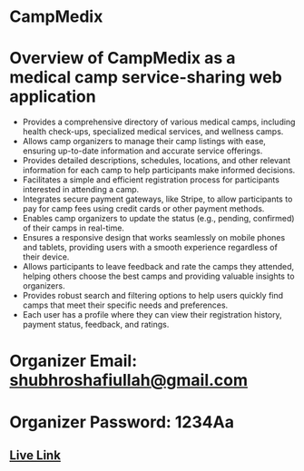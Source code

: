 # CampMedix

# Overview of CampMedix as a medical camp service-sharing web application
* Provides a comprehensive directory of various medical camps, including health check-ups, specialized medical services, and wellness camps.
* Allows camp organizers to manage their camp listings with ease, ensuring up-to-date information and accurate service offerings.
* Provides detailed descriptions, schedules, locations, and other relevant information for each camp to help participants make informed decisions.
* Facilitates a simple and efficient registration process for participants interested in attending a camp.
* Integrates secure payment gateways, like Stripe, to allow participants to pay for camp fees using credit cards or other payment methods.
* Enables camp organizers to update the status (e.g., pending, confirmed) of their camps in real-time.
* Ensures a responsive design that works seamlessly on mobile phones and tablets, providing users with a smooth experience regardless of their device.
* Allows participants to leave feedback and rate the camps they attended, helping others choose the best camps and providing valuable insights to organizers.
* Provides robust search and filtering options to help users quickly find camps that meet their specific needs and preferences.
* Each user has a profile where they can view their registration history, payment status, feedback, and ratings.

# Organizer Email: shubhroshafiullah@gmail.com
# Organizer Password: 1234Aa
## [Live Link](https://campmedix.web.app)


